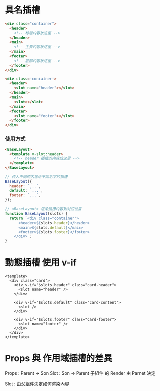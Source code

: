 # 具名插槽

```html
<div class="container">
  <header>
    <!-- 标题内容放这里 -->
  </header>
  <main>
    <!-- 主要内容放这里 -->
  </main>
  <footer>
    <!-- 底部内容放这里 -->
  </footer>
</div>
```

```html
<div class="container">
  <header>
    <slot name="header"></slot>
  </header>
  <main>
    <slot></slot>
  </main>
  <footer>
    <slot name="footer"></slot>
  </footer>
</div>
```

### 使用方式

```html
<BaseLayout>
  <template v-slot:header>
    <!-- header 插槽的内容放这里 -->
  </template>
</BaseLayout>
```

```js
// 传入不同的内容给不同名字的插槽
BaseLayout({
  header: `...`,
  default: `...`,
  footer: `...`,
});

// <BaseLayout> 渲染插槽内容到对应位置
function BaseLayout(slots) {
  return `<div class="container">
      <header>${slots.header}</header>
      <main>${slots.default}</main>
      <footer>${slots.footer}</footer>
    </div>`;
}
```

# 動態插槽 使用 v-if

```vue
<template>
  <div class="card">
    <div v-if="$slots.header" class="card-header">
      <slot name="header" />
    </div>

    <div v-if="$slots.default" class="card-content">
      <slot />
    </div>

    <div v-if="$slots.footer" class="card-footer">
      <slot name="footer" />
    </div>
  </div>
</template>
```

# Props 與 作用域插槽的差異

Props : Parent -> Son Slot : Son -> Parent
子組件 的 Render 由 Parnet 決定

Slot : 由父組件決定如何渲染內容
